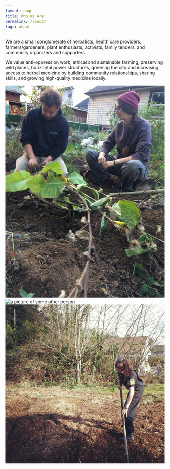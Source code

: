```yaml
---
layout: page
title: Who We Are
permalink: /about/
tags: about
---
```


We are a small conglomerate of herbalists, health care providers, farmers/gardeners, plant enthusiasts, activists, family tenders, and community organizers and supporters.

We value anti-oppression work, ethical and sustainable farming, preserving wild places, horizontal power structures, greening the city and increasing access to herbal medicine by building community relationships, sharing skills, and growing high-quality medicine locally.

![a picture of some people](/images/sprout.jpg)
![a picture of some other person](/images/pot.jpg)
![a picture of another person yet](/images/rake.jpg)
